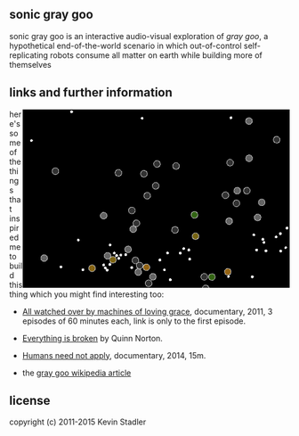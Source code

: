 ## sonic gray goo

sonic gray goo is an interactive audio-visual exploration of *gray goo*, a hypothetical end-of-the-world scenario in which out-of-control self-replicating robots consume all matter on earth while building more of themselves

## links and further information

<img src="https://raw.githubusercontent.com/kevinstadler/sonicgraygoo/master/doc/sonicgraygoo.png" alt="sonic gray goo" title="some goo about to do some eating" align="right" />

here's some of the things that inspired me to build this thing which you might find interesting too:

* [All watched over by machines of loving grace](http://vimeo.com/68299139), documentary, 2011, 3 episodes of 60 minutes each, link is only to the first episode.

* [Everything is broken](https://medium.com/message/everything-is-broken-81e5f33a24e1) by Quinn Norton.

* [Humans need not apply](https://www.youtube.com/watch?v=7Pq-S557XQU), documentary, 2014, 15m.

* the [gray goo wikipedia article](http://en.wikipedia.org/wiki/Grey_goo)

## license

copyright (c) 2011-2015 Kevin Stadler
